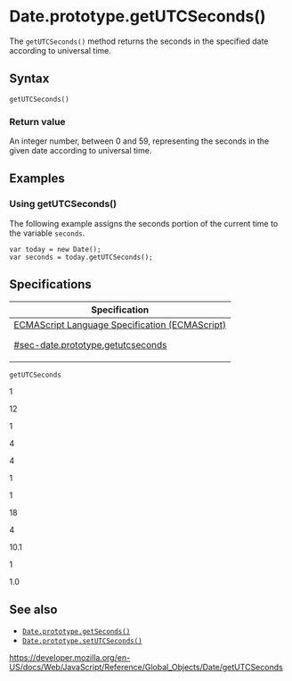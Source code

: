 # Date.prototype.getUTCSeconds()

The `getUTCSeconds()` method returns the seconds in the specified date according to universal time.

## Syntax

    getUTCSeconds()

### Return value

An integer number, between 0 and 59, representing the seconds in the given date according to universal time.

## Examples

### Using getUTCSeconds()

The following example assigns the seconds portion of the current time to the variable `seconds`.

    var today = new Date();
    var seconds = today.getUTCSeconds();

## Specifications

<table>
<thead>
<tr class="header">
<th>Specification</th>
</tr>
</thead>
<tbody>
<tr class="odd">
<td>
<a href="https://tc39.es/ecma262/#sec-date.prototype.getutcseconds">ECMAScript Language Specification (ECMAScript)
<br/>

<span class="small">#sec-date.prototype.getutcseconds</span>
</a>
</td>
</tr>
</tbody>
</table>

`getUTCSeconds`

1

12

1

4

4

1

1

18

4

10.1

1

1.0

## See also

-   [`Date.prototype.getSeconds()`](getseconds)
-   [`Date.prototype.setUTCSeconds()`](setutcseconds)

<a href="https://developer.mozilla.org/en-US/docs/Web/JavaScript/Reference/Global_Objects/Date/getUTCSeconds" class="_attribution-link">https://developer.mozilla.org/en-US/docs/Web/JavaScript/Reference/Global_Objects/Date/getUTCSeconds</a>
